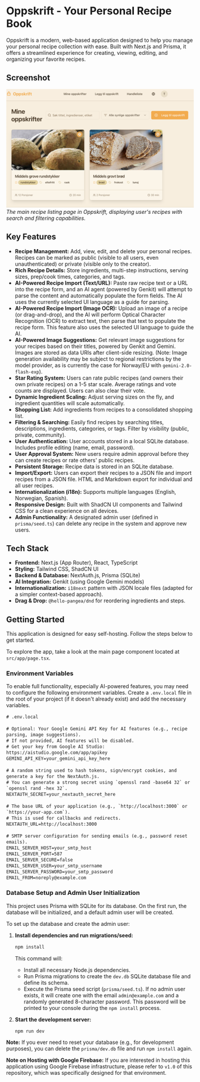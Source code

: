 
# Oppskrift - Your Personal Recipe Book

Oppskrift is a modern, web-based application designed to help you manage your personal recipe collection with ease. Built with Next.js and Prisma, it offers a streamlined experience for creating, viewing, editing, and organizing your favorite recipes.

## Screenshot

![Oppskrift application showing a list of recipes including "Middels grove rundstykker" and "Middels grovt brød", with search and filter options visible.](./docs/screenshot.png)
*The main recipe listing page in Oppskrift, displaying user's recipes with search and filtering capabilities.*

## Key Features

*   **Recipe Management:** Add, view, edit, and delete your personal recipes. Recipes can be marked as public (visible to all users, even unauthenticated) or private (visible only to the creator).
*   **Rich Recipe Details:** Store ingredients, multi-step instructions, serving sizes, prep/cook times, categories, and tags.
*   **AI-Powered Recipe Import (Text/URL):** Paste raw recipe text or a URL into the recipe form, and an AI agent (powered by Genkit) will attempt to parse the content and automatically populate the form fields. The AI uses the currently selected UI language as a guide for parsing.
*   **AI-Powered Recipe Import (Image OCR):** Upload an image of a recipe (or drag-and-drop), and the AI will perform Optical Character Recognition (OCR) to extract text, then parse that text to populate the recipe form. This feature also uses the selected UI language to guide the AI.
*   **AI-Powered Image Suggestions:** Get relevant image suggestions for your recipes based on their titles, powered by Genkit and Gemini. Images are stored as data URIs after client-side resizing. (Note: Image generation availability may be subject to regional restrictions by the model provider, as is currently the case for Norway/EU with `gemini-2.0-flash-exp`).
*   **Star Rating System:** Users can rate public recipes (and owners their own private recipes) on a 1-5 star scale. Average ratings and vote counts are displayed. Users can also clear their vote.
*   **Dynamic Ingredient Scaling:** Adjust serving sizes on the fly, and ingredient quantities will scale automatically.
*   **Shopping List:** Add ingredients from recipes to a consolidated shopping list.
*   **Filtering & Searching:** Easily find recipes by searching titles, descriptions, ingredients, categories, or tags. Filter by visibility (public, private, community).
*   **User Authentication:** User accounts stored in a local SQLite database. Includes profile editing (name, email, password).
*   **User Approval System:** New users require admin approval before they can create recipes or rate others' public recipes.
*   **Persistent Storage:** Recipe data is stored in an SQLite database. 
*   **Import/Export:** Users can export their recipes to a JSON file and import recipes from a JSON file. HTML and Markdown export for individual and all user recipes.
*   **Internationalization (i18n):** Supports multiple languages (English, Norwegian, Spanish).
*   **Responsive Design:** Built with ShadCN UI components and Tailwind CSS for a clean experience on all devices.
*   **Admin Functionality:** A designated admin user (defined in `prisma/seed.ts`) can delete any recipe in the system and approve new users.

## Tech Stack

*   **Frontend:** Next.js (App Router), React, TypeScript
*   **Styling:** Tailwind CSS, ShadCN UI
*   **Backend & Database:** NextAuth.js, Prisma (SQLite)
*   **AI Integration:** Genkit (using Google Gemini models)
*   **Internationalization:** `i18next` pattern with JSON locale files (adapted for a simpler context-based approach).
*   **Drag & Drop:** `@hello-pangea/dnd` for reordering ingredients and steps.

## Getting Started

This application is designed for easy self-hosting. Follow the steps below to get started.

To explore the app, take a look at the main page component located at `src/app/page.tsx`.

### Environment Variables

To enable full functionality, especially AI-powered features, you may need to configure the following environment variables. Create a `.env.local` file in the root of your project (if it doesn't already exist) and add the necessary variables.

```
# .env.local

# Optional: Your Google Gemini API Key for AI features (e.g., recipe parsing, image suggestions).
# If not provided, AI features will be disabled.
# Get your key from Google AI Studio: https://aistudio.google.com/app/apikey
GEMINI_API_KEY=your_gemini_api_key_here

# A random string used to hash tokens, sign/encrypt cookies, and generate a key for the NextAuth.js.
# You can generate a strong secret using `openssl rand -base64 32` or `openssl rand -hex 32`.
NEXTAUTH_SECRET=your_nextauth_secret_here

# The base URL of your application (e.g., `http://localhost:3000` or `https://your-app.com`).
# This is used for callbacks and redirects.
NEXTAUTH_URL=http://localhost:3000

# SMTP server configuration for sending emails (e.g., password reset emails).
EMAIL_SERVER_HOST=your_smtp_host
EMAIL_SERVER_PORT=587
EMAIL_SERVER_SECURE=false
EMAIL_SERVER_USER=your_smtp_username
EMAIL_SERVER_PASSWORD=your_smtp_password
EMAIL_FROM=noreply@example.com
```


### Database Setup and Admin User Initialization

This project uses Prisma with SQLite for its database. On the first run, the database will be initialized, and a default admin user will be created.

To set up the database and create the admin user:

1.  **Install dependencies and run migrations/seed:**
    ```bash
    npm install
    ```
    This command will:
    *   Install all necessary Node.js dependencies.
    *   Run Prisma migrations to create the `dev.db` SQLite database file and define its schema.
    *   Execute the Prisma seed script (`prisma/seed.ts`). If no admin user exists, it will create one with the email `admin@example.com` and a randomly generated 8-character password. This password will be printed to your console during the `npm install` process.

2.  **Start the development server:**
    ```bash
    npm run dev
    ```

**Note:** If you ever need to reset your database (e.g., for development purposes), you can delete the `prisma/dev.db` file and run `npm install` again.

**Note on Hosting with Google Firebase:** If you are interested in hosting this application using Google Firebase infrastructure, please refer to `v1.0` of this repository, which was specifically designed for that environment.

